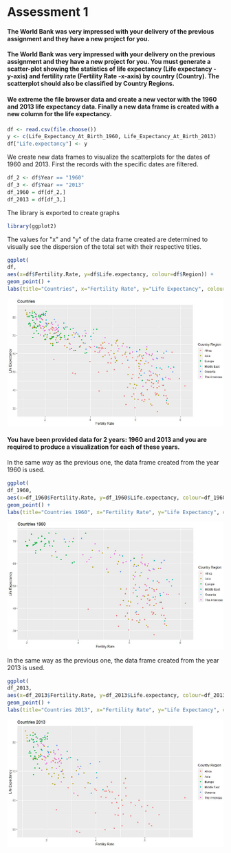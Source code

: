 # Assessment 1

#### The World Bank was very impressed with your delivery of the previous assignment and they have a new project for you.

#### The World Bank was very impressed with your delivery on the previous assignment and they have a new project for you. You must generate a scatter-plot showing the statistics of life expectancy (Life expectancy - y-axis) and fertility rate (Fertility Rate -x-axis) by country (Country). The scatterplot should also be classified by Country Regions.

#### We extreme the file browser data and create a new vector with the 1960 and 2013 life expectancy data. Finally a new data frame is created with a new column for the life expectancy.

```r
df <- read.csv(file.choose())
y <- c(Life_Expectancy_At_Birth_1960, Life_Expectancy_At_Birth_2013)
df["Life.expectancy"] <- y
```

We create new data frames to visualize the scatterplots for the dates of 1960 and 2013. First the records with the specific dates are filtered.

```r
df_2 <- df$Year == "1960"
df_3 <- df$Year == "2013"
df_1960 = df[df_2,]
df_2013 = df[df_3,]

```

The library is exported to create graphs

```r
library(ggplot2)
```

The values for "x" and "y" of the data frame created are determined to visually see the dispersion of the total set with their respective titles.

```r
ggplot(
df,
aes(x=df$Fertility.Rate, y=df$Life.expectancy, colour=df$Region)) +
geom_point() +
labs(title="Countries", x="Fertility Rate", y="Life Expectancy", colour="Country Region")
```

![Image](../img/test_1_1.JPG)

#### You have been provided data for 2 years: 1960 and 2013 and you are required to produce a visualization for each of these years.

In the same way as the previous one, the data frame created from the year 1960 is used.

```r
ggplot(
df_1960,
aes(x=df_1960$Fertility.Rate, y=df_1960$Life.expectancy, colour=df_1960$Region)) +
geom_point() +
labs(title="Countries 1960", x="Fertility Rate", y="Life Expectancy", colour="Country Region")
```

![Image](../img/test_1_2.JPG)

In the same way as the previous one, the data frame created from the year 2013 is used.

```r
ggplot(
df_2013,
aes(x=df_2013$Fertility.Rate, y=df_2013$Life.expectancy, colour=df_2013$Region)) +
geom_point() +
labs(title="Countries 2013", x="Fertility Rate", y="Life Expectancy", colour="Country Region")
```

![Image](../img/test_1_3.JPG)
